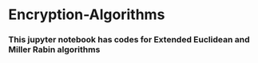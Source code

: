 # Encryption-Algorithms

### This jupyter notebook has codes for Extended Euclidean and Miller Rabin algorithms
